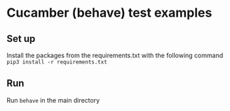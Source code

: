# Cucamber (behave) test examples

## Set up

Install the packages from the requirements.txt with the following command `pip3 install -r requirements.txt`

## Run

Run `behave` in the main directory
